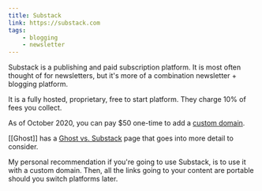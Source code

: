 ```yaml
---
title: Substack
link: https://substack.com
tags:
    - blogging
    - newsletter
---
```

Substack is a publishing and paid subscription platform. It is most often thought of for newsletters, but it's more of a combination newsletter + blogging platform.

It is a fully hosted, proprietary, free to start platform. They charge 10% of fees you collect.

As of October 2020, you can pay $50 one-time to add a [custom domain](https://blog.substack.com/p/new-add-a-custom-domain-to-your-substack).

[[Ghost]] has a [Ghost vs. Substack](https://ghost.org/vs/substack/) page that goes into more detail to consider.

My personal recommendation if you're going to use Substack, is to use it with a custom domain. Then, all the links going to your content are portable should you switch platforms later.

